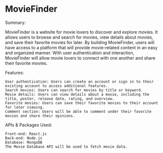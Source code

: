# MovieFinder

Summary:

MovieFinder is a website for movie lovers to discover and explore movies. It allows users to browse and search for movies, view details about movies, and save their favorite movies for later. By building MovieFinder, users will have access to a platform that will provide movie-related content in an easy and organized manner. With user authentication and interaction, MovieFinder will allow movie lovers to connect with one another and share their favorite movies.

Features:

    User authentication: Users can create an account or sign in to their existing account to access additional features.
    Search movies: Users can search for movies by title or keyword.
    Movie details: Users can view details about a movie, including the title, poster, release date, rating, and overview.
    Favorite movies: Users can save their favorite movies to their account for later viewing.
    Comment section: Users will be able to comment under their favorite movies and share their opinions.

APIs & Packages Used:

    Front-end: React.js
    Back-end: Node.js
    Database: MongoDB
    The Movie Database API will be used to fetch movie data.
